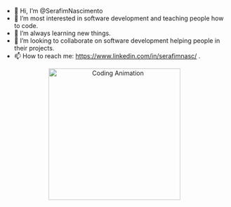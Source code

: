 - 👋 Hi, I’m @SerafimNascimento
- 👀 I’m most interested in software development and teaching people how to code. 
- 🌱 I’m always learning new things.
- 💞️ I’m looking to collaborate on software development helping people in their projects.
- 📫 How to reach me: https://www.linkedin.com/in/serafimnasc/ .

<!-- Animation Example --><p align="center"> <img src="https://raw.githubusercontent.com/YourUsername/YourRepo/main/assets/coding.gif" alt="Coding Animation" width="300"> </p>

<!---
SerafimNascimento/SerafimNascimento is a ✨ special ✨ repository because its `README.md` (this file) appears on your GitHub profile.
You can click the Preview link to take a look at your changes.
--->
